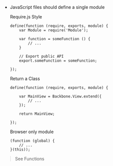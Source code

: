 - JavaScript files should define a single module

    Require.js Style

    ```
    define(function (require, exports, module) {
        var Module = require('Module');

        var function = someFunction () {
            // ...
        }

        // Export public API
        export.someFunction = someFunction;

    });
    ```

    Return a Class

    ```
    define(function (require, exports, module) {

        var MainView = Backbone.View.extend({
            // ...
        });

        return MainView;

    });
    ```

    Browser only module

    ```
    (function (global) {
        // ...
    }(this));
    ```

>See Functions

